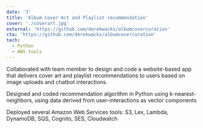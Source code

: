 ```yaml
---
date: '3'
title: 'Album Cover Art and Playlist recommendation'
cover: './coverart.jpg'
external: 'https://github.com/derekwacks/albumcovercuration'
cta: 'https://github.com/derekwacks/albumcovercuration'
tech:
  - Python
  - AWS tools
---
```


Collaborated with team member to design and code a website-based app that delivers cover art and playlist recommendations to users based on image uploads and chatbot interactions.

Designed and coded recommendation algorithm in Python using k-nearest-neighbors, using data derived from user-interactions as vector components

Deployed several Amazon Web Services tools: S3, Lex, Lambda, DynamoDB, SQS, Cognito, SES, Cloudwatch
